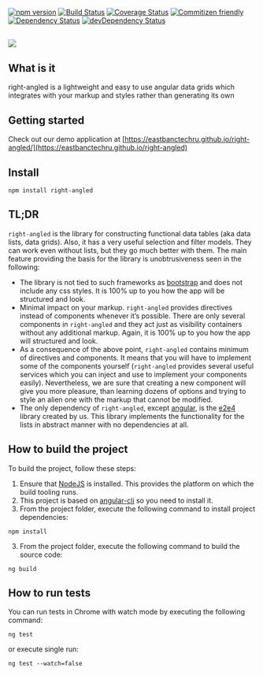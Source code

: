 [![npm version](https://badge.fury.io/js/right-angled.svg)](https://badge.fury.io/js/right-angled)
[![Build Status](https://travis-ci.org/eastbanctechru/right-angled.svg?branch=master)](https://travis-ci.org/eastbanctechru/right-angled)
[![Coverage Status](https://coveralls.io/repos/github/eastbanctechru/right-angled/badge.svg?branch=master)](https://coveralls.io/github/eastbanctechru/right-angled?branch=master)
[![Commitizen friendly](https://img.shields.io/badge/commitizen-friendly-brightgreen.svg)](http://commitizen.github.io/cz-cli/)
[![Dependency Status](https://david-dm.org/eastbanctechru/right-angled.svg)](https://david-dm.org/eastbanctechru/right-angled)
[![devDependency Status](https://david-dm.org/eastbanctechru/right-angled/dev-status.svg)](https://david-dm.org/eastbanctechru/right-angled?type=dev)

<div style="margin: 30px 0;">
   <a href="https://github.com/eastbanctechru/right-angled">
    <img src="https://raw.githubusercontent.com/eastbanctechru/right-angled/master/logo.png">
  </a>
</div>

## What is it

right-angled is a lightweight and easy to use angular data grids which integrates with your markup and styles rather than generating its own

## Getting started

Check out our demo application at [https://eastbanctechru.github.io/right-angled/](https://eastbanctechru.github.io/right-angled)

## Install

```shell
npm install right-angled
```

## TL;DR

`right-angled` is the library for constructing functional data tables (aka data lists, data grids).
Also, it has a very useful selection and filter models.
They can work even without lists, but they go much better with them. The main feature providing the basis for the library is unobtrusiveness seen in the following:

-   The library is not tied to such frameworks as [bootstrap](https://getbootstrap.com) and does not include any css styles. It is 100% up to you how the app will be structured and look.
-   Minimal impact on your markup. `right-angled` provides directives instead of components whenever it’s possible.
    There are only several components in `right-angled` and they act just as visibility containers without any additional markup.
    Again, it is 100% up to you how the app will structured and look.
-   As a consequence of the above point, `right-angled` contains minimum of directives and components.
    It means that you will have to implement some of the components yourself (`right-angled` provides several useful services which you can inject and use to implement your components easily).
    Nevertheless, we are sure that creating a new component will give you more pleasure, than learning dozens of options and trying to style an alien one with the markup that cannot be modified.
-   The only dependency of `right-angled`, except [angular](https://angular.io), is the [e2e4](https://github.com/eastbanctechru/e2e4) library created by us. This library implements the functionality for the lists in abstract manner with no dependencies at all.

## How to build the project

To build the project, follow these steps:

1. Ensure that [NodeJS](http://nodejs.org/) is installed. This provides the platform on which the build tooling runs.
2. This project is based on [angular-cli](https://github.com/angular/angular-cli) so you need to install it.
3. From the project folder, execute the following command to install project dependencies:

```shell
npm install
```

3. From the project folder, execute the following command to build the source code:

```shell
ng build
```

## How to run tests

You can run tests in Chrome with watch mode by executing the following command:

```shell
ng test
```

or execute single run:

```shell
ng test --watch=false
```
